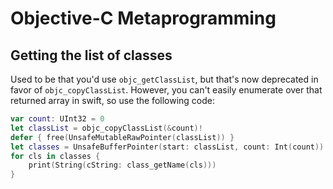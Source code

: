 # Objective-C Metaprogramming

## Getting the list of classes

Used to be that you'd use `objc_getClassList`, but that's now deprecated in favor of `objc_copyClassList`. However, you can't easily enumerate over that returned array in swift, so use the following code:

```swift
var count: UInt32 = 0
let classList = objc_copyClassList(&count)!
defer { free(UnsafeMutableRawPointer(classList)) }
let classes = UnsafeBufferPointer(start: classList, count: Int(count))
for cls in classes {
    print(String(cString: class_getName(cls)))
}
```

